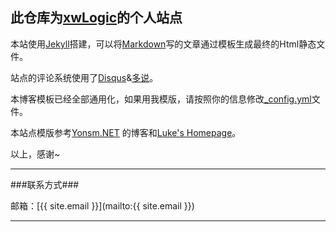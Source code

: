 此仓库为[xwLogic](http://xwlogic.github.io)的个人站点
------------------------------------

本站使用[Jekyll](http://jekyllrb.com/)搭建，可以将[Markdown](http://zh.wikipedia.org/wiki/Markdown)写的文章通过模板生成最终的Html静态文件。 

站点的评论系统使用了[Disqus](http://disqus.com/)&[多说](http://duoshuo.com/)。


本博客模板已经全部通用化，如果用我模版，请按照你的信息修改[_config.yml](https://github.com/xwlogic/xwlogic.github.com/blob/master/_config.yml)文件。

本站点模版参考[Yonsm.NET](http://github.com/Yonsm/NET) 的博客和[Luke's Homepage](https://github.com/kejinlu/kejinlu.github.com)。


以上，感谢~

-------

###联系方式###

邮箱：[{{ site.email }}](mailto:{{ site.email }})


------------------------------------
